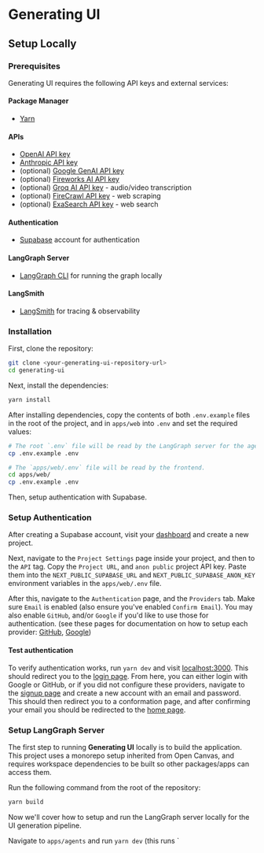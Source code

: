 # Generating UI
## Setup Locally

### Prerequisites

Generating UI requires the following API keys and external services:

#### Package Manager

- [Yarn](https://yarnpkg.com/)

#### APIs

- [OpenAI API key](https://platform.openai.com/signup/)
- [Anthropic API key](https://console.anthropic.com/)
- (optional) [Google GenAI API key](https://aistudio.google.com/apikey)
- (optional) [Fireworks AI API key](https://fireworks.ai/login)
- (optional) [Groq AI API key](https://groq.com) - audio/video transcription
- (optional) [FireCrawl API key](https://firecrawl.dev) - web scraping
- (optional) [ExaSearch API key](https://exa.ai) - web search


#### Authentication

- [Supabase](https://supabase.com/) account for authentication

#### LangGraph Server

- [LangGraph CLI](https://langchain-ai.github.io/langgraph/cloud/reference/cli/) for running the graph locally

#### LangSmith

- [LangSmith](https://smith.langchain.com/) for tracing & observability

### Installation

First, clone the repository:

```bash
git clone <your-generating-ui-repository-url>
cd generating-ui
```

Next, install the dependencies:

```bash
yarn install
```

After installing dependencies, copy the contents of both `.env.example` files in the root of the project, and in `apps/web` into `.env` and set the required values:

```bash
# The root `.env` file will be read by the LangGraph server for the agents.
cp .env.example .env
```

```bash
# The `apps/web/.env` file will be read by the frontend.
cd apps/web/
cp .env.example .env
```

Then, setup authentication with Supabase.

### Setup Authentication

After creating a Supabase account, visit your [dashboard](https://supabase.com/dashboard/projects) and create a new project.

Next, navigate to the `Project Settings` page inside your project, and then to the `API` tag. Copy the `Project URL`, and `anon public` project API key. Paste them into the `NEXT_PUBLIC_SUPABASE_URL` and `NEXT_PUBLIC_SUPABASE_ANON_KEY` environment variables in the `apps/web/.env` file.

After this, navigate to the `Authentication` page, and the `Providers` tab. Make sure `Email` is enabled (also ensure you've enabled `Confirm Email`). You may also enable `GitHub`, and/or `Google` if you'd like to use those for authentication. (see these pages for documentation on how to setup each provider: [GitHub](https://supabase.com/docs/guides/auth/social-login/auth-github), [Google](https://supabase.com/docs/guides/auth/social-login/auth-google))

#### Test authentication

To verify authentication works, run `yarn dev` and visit [localhost:3000](http://localhost:3000). This should redirect you to the [login page](http://localhost:3000/auth/login). From here, you can either login with Google or GitHub, or if you did not configure these providers, navigate to the [signup page](http://localhost:3000/auth/signup) and create a new account with an email and password. This should then redirect you to a conformation page, and after confirming your email you should be redirected to the [home page](http://localhost:3000).

### Setup LangGraph Server

The first step to running **Generating UI** locally is to build the application. This project uses a monorepo setup inherited from Open Canvas, and requires workspace dependencies to be built so other packages/apps can access them.

Run the following command from the root of the repository:

```bash
yarn build
```

Now we'll cover how to setup and run the LangGraph server locally for the UI generation pipeline.

Navigate to `apps/agents` and run `yarn dev` (this runs `